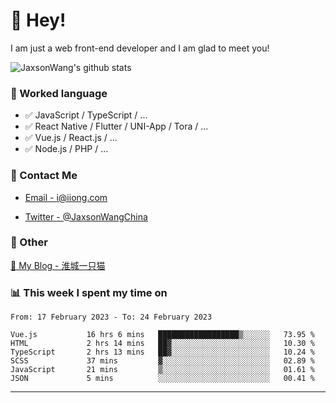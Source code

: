 # 👋 Hey!

I am just a web front-end developer and I am glad to meet you!

![JaxsonWang's github stats](https://github-readme-stats.vercel.app/api?username=JaxsonWang&&show_icons=true&&title_color=1abc9c&&icon_color=1abc9c)


### 📝 Worked language

- ✅ JavaScript / TypeScript / ...
- ✅ React Native / Flutter / UNI-App / Tora / ...
- ✅ Vue.js / React.js / ...
- ✅ Node.js / PHP / ...

### 📮 Contact Me

- [Email - i@iiong.com](mailto:i@iiong.com)

- [Twitter - @JaxsonWangChina](https://twitter.com/JaxsonWangChina)

### 🤪 Other

[📌 My Blog - 淮城一只猫](https://iiong.com)

### 📊 This week I spent my time on

<!--START_SECTION:waka-->

```text
From: 17 February 2023 - To: 24 February 2023

Vue.js           16 hrs 6 mins   ██████████████████▒░░░░░░   73.95 %
HTML             2 hrs 14 mins   ██▓░░░░░░░░░░░░░░░░░░░░░░   10.30 %
TypeScript       2 hrs 13 mins   ██▓░░░░░░░░░░░░░░░░░░░░░░   10.24 %
SCSS             37 mins         ▓░░░░░░░░░░░░░░░░░░░░░░░░   02.89 %
JavaScript       21 mins         ▒░░░░░░░░░░░░░░░░░░░░░░░░   01.61 %
JSON             5 mins          ░░░░░░░░░░░░░░░░░░░░░░░░░   00.41 %
```

<!--END_SECTION:waka-->

---
